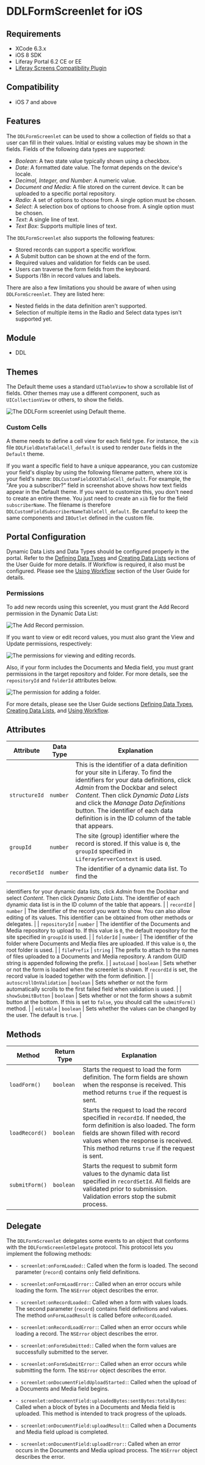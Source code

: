 # DDLFormScreenlet for iOS [](id=ddlformscreenlet-for-ios)

## Requirements [](id=requirements)

- XCode 6.3.x
- iOS 8 SDK
- Liferay Portal 6.2 CE or EE
- [Liferay Screens Compatibility Plugin](https://github.com/liferay/liferay-screens/tree/master/portal)

## Compatibility [](id=compatibility)

- iOS 7 and above

## Features [](id=features)

The `DDLFormScreenlet` can be used to show a collection of fields so that a user 
can fill in their values. Initial or existing values may be shown in the fields. 
Fields of the following data types are supported:

- *Boolean*: A two state value typically shown using a checkbox.
- *Date*: A formatted date value. The format depends on the device's locale.
- *Decimal, Integer, and Number*: A numeric value.
- *Document and Media*: A file stored on the current device. It can be uploaded 
  to a specific portal repository.
- *Radio*: A set of options to choose from. A single option must be chosen. 
- *Select*: A selection box of options to choose from. A single option must be 
  chosen.
- *Text*: A single line of text.
- *Text Box*: Supports multiple lines of text.

The `DDLFormScreenlet` also supports the following features:

- Stored records can support a specific workflow.
- A Submit button can be shown at the end of the form.
- Required values and validation for fields can be used. 
- Users can traverse the form fields from the keyboard.
- Supports i18n in record values and labels.

There are also a few limitations you should be aware of when using 
`DDLFormScreenlet`. They are listed here:

- Nested fields in the data definition aren't supported.
- Selection of multiple items in the Radio and Select data types isn't supported 
  yet.

## Module [](id=module)

- DDL

## Themes [](id=themes)

The Default theme uses a standard `UITableView` to show a scrollable list of 
fields. Other themes may use a different component, such as `UICollectionView` 
or others, to show the fields.

![The `DDLForm` screenlet using Default theme.](../../images/screens-ios-ddlform.png)

### Custom Cells [](id=custom-cells)

A theme needs to define a cell view for each field type. For instance, the `xib` 
file `DDLFieldDateTableCell_default` is used to render `Date` fields in the 
`Default` theme. 

If you want a specific field to have a unique appearance, you can customize your
field's display by using the following filename pattern, where `XXX` is your
field's name: `DDLCustomFieldXXXTableCell_default`.  For example, the "Are
you a subscriber?" field in screenshot above shows how text fields appear in the
Default theme. If you want to customize this, you don't need to create an entire
theme. You just need to create an `xib` file for the field `subscriberName`. The
filename is therefore `DDLCustomFieldSubscriberNameTableCell_default`. Be
careful to keep the same components and `IBOutlet` defined in the custom file.

## Portal Configuration [](id=portal-configuration)

Dynamic Data Lists and Data Types should be configured properly in the portal. 
Refer to the [Defining Data Types](/portal/-/knowledge_base/6-2/building-a-list-platform-in-liferay-and-defining-data-) 
and [Creating Data Lists](/portal/-/knowledge_base/6-2/creating-data-lists) 
sections of the User Guide for more details. If Workflow is required, it also 
must be configured. Please see the [Using Workflow](/portal/-/knowledge_base/6-2/using-workflow) 
section of the User Guide for details.

### Permissions [](id=permissions)

To add new records using this screenlet, you must grant the Add Record 
permission in the Dynamic Data List:

![The Add Record permission.](../../images/screens-portal-permission-record-add.png)

If you want to view or edit record values, you must also grant the View and 
Update permissions, respectively:

![The permissions for viewing and editing records.](../../images/screens-portal-permission-record-edit.png)

Also, if your form includes the Documents and Media field, you must grant 
permissions in the target repository and folder. For more details, see the 
`repositoryId` and `folderId` attributes below.

![The permission for adding a folder.](../../images/screens-portal-permission-folder-add.png)

For more details, please see the User Guide sections [Defining Data Types](/portal/-/knowledge_base/6-2/building-a-list-platform-in-liferay-and-defining-data-), 
[Creating Data Lists](/portal/-/knowledge_base/6-2/creating-data-lists), 
and [Using Workflow](/portal/-/knowledge_base/6-2/using-workflow).

## Attributes [](id=attributes)

| Attribute | Data Type | Explanation |
|-----------|-----------|-------------| 
| `structureId` | `number` | This is the identifier of a data definition for your site in Liferay. To find the identifiers for your data definitions, click *Admin* from the Dockbar and select *Content*. Then click *Dynamic Data Lists* and click the *Manage Data Definitions* button. The identifier of each data definition is in the ID column of the table that appears. |
| `groupId` | `number` | The site (group) identifier where the record is stored. If this value is `0`, the `groupId` specified in `LiferayServerContext` is used. |
| `recordSetId` | `number` | The identifier of a dynamic data list. To find the
identifiers for your dynamic data lists, click *Admin* from the Dockbar and
select *Content*. Then click *Dynamic Data Lists*. The identifier of each
dynamic data list is in the ID column of the table that appears. |
| `recordId` | `number` | The identifier of the record you want to show. You can also allow editing of its values. This identifier can be obtained from other methods or delegates. |
| `repositoryId` | `number` | The identifier of the Documents and Media repository to upload to. If this value is `0`, the default repository for the site specified in `groupId` is used. |
| `folderId` | `number` | The identifier of the folder where Documents and Media files are uploaded. If this value is `0`, the root folder is used. |
| `filePrefix` | `string` | The prefix to attach to the names of files uploaded to a Documents and Media repository. A random GUID string is appended following the prefix. |
| `autoLoad` | `boolean` | Sets whether or not the form is loaded when the screenlet is shown. If `recordId` is set, the record value is loaded together with the form definition. |
| `autoscrollOnValidation` | `boolean` | Sets whether or not the form automatically scrolls to the first failed field when validation is used. |
| `showSubmitButton` | `boolean` | Sets whether or not the form shows a submit button at the bottom. If this is set to `false`, you should call the `submitForm()` method. |
| `editable` | `boolean` | Sets whether the values can be changed by the user. The default is `true`. |

## Methods [](id=methods)

| Method | Return Type | Explanation |
|-----------|-----------|-------------| 
| `loadForm()` | `boolean` | Starts the request to load the form definition. The form fields are shown when the response is received. This method returns `true` if the request is sent. |
| `loadRecord()` | `boolean` | Starts the request to load the record specified in `recordId`. If needed, the form definition is also loaded. The form fields are shown filled with record values when the response is received. This method returns `true` if the request is sent. |
| `submitForm()` | `boolean` | Starts the request to submit form values to the dynamic data list specified in `recordSetId`. All fields are validated prior to submission. Validation errors stop the submit process. |

## Delegate [](id=delegate)

The `DDLFormScreenlet` delegates some events to an object that conforms with the 
`DDLFormScreenletDelegate` protocol. This protocol lets you implement the 
following methods:

- `- screenlet:onFormLoaded:`: Called when the form is loaded. The second 
  parameter (`record`) contains only field definitions.

- `- screenlet:onFormLoadError:`: Called when an error occurs while loading the 
  form. The `NSError` object describes the error.

- `- screenlet:onRecordLoaded:`: Called when a form with values loads. The 
  second parameter (`record`) contains field definitions and values. The method 
  `onFormLoadResult` is called before `onRecordLoaded`.

- `- screenlet:onRecordLoadError:`: Called when an error occurs while loading a 
  record. The `NSError` object describes the error.

- `- screenlet:onFormSubmitted:`: Called when the form values are successfully 
  submitted to the server.

- `- screenlet:onFormSubmitError:`: Called when an error occurs while submitting 
  the form. The `NSError` object describes the error.

- `- screenlet:onDocumentFieldUploadStarted:`: Called when the upload of a 
  Documents and Media field begins.

- `- screenlet:onDocumentField:uploadedBytes:sentBytes:totalBytes`: Called when 
  a block of bytes in a Documents and Media field is uploaded. This method is 
  intended to track progress of the uploads.

- `- screenlet:onDocumentField:uploadResult:`: Called when a Documents and Media 
  field upload is completed.

- `- screenlet:onDocumentField:uploadError:`: Called when an error occurs in the 
  Documents and Media upload process. The `NSError` object describes the error.
